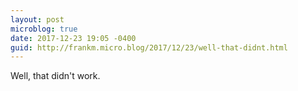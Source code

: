 ```yaml
---
layout: post
microblog: true
date: 2017-12-23 19:05 -0400
guid: http://frankm.micro.blog/2017/12/23/well-that-didnt.html
---
```

Well, that didn't work. 
